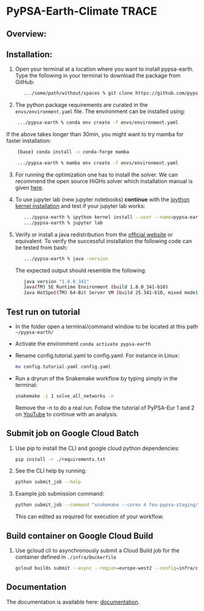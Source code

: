 # PyPSA-Earth-Climate TRACE

## Overview:

## Installation:

1. Open your terminal at a location where you want to install pypsa-earth. Type the following in your terminal to download the package from GitHub:

   ```bash
      .../some/path/without/spaces % git clone https://github.com/pypsa-meets-earth/pypsa-earth.git
   ```
2. The python package requirements are curated in the `envs/environment.yaml` file.
   The environment can be installed using:

```bash
    .../pypsa-earth % conda env create -f envs/environment.yaml
```

   If the above takes longer than 30min, you might want to try mamba for faster installation:

```bash
    (base) conda install -c conda-forge mamba

    .../pypsa-earth % mamba env create -f envs/environment.yaml
```

3. For running the optimization one has to install the solver. We can recommend the open source HiGHs solver which installation manual is given [here](https://github.com/PyPSA/PyPSA/blob/633669d3f940ea256fb0a2313c7a499cbe0122a5/pypsa/linopt.py#L608-L632).
4. To use jupyter lab (new jupyter notebooks) **continue** with the [ipython kernel installation](http://echrislynch.com/2019/02/01/adding-an-environment-to-jupyter-notebooks/) and test if your jupyter lab works:

   ```bash
      .../pypsa-earth % ipython kernel install --user --name=pypsa-earth
      .../pypsa-earth % jupyter lab
   ```
5. Verify or install a java redistribution from the [official website](https://www.oracle.com/java/technologies/downloads/) or equivalent.
   To verify the successful installation the following code can be tested from bash:

   ```bash
      .../pypsa-earth % java -version
   ```

   The expected output should resemble the following:

   ```bash
      java version "1.8.0_341"
      Java(TM) SE Runtime Environment (build 1.8.0_341-b10)
      Java HotSpot(TM) 64-Bit Server VM (build 25.341-b10, mixed mode)
   ```

## Test run on tutorial

- In the folder open a terminal/command window to be located at this path `~/pypsa-earth/`
- Activate the environment `conda activate pypsa-earth`
- Rename config.tutorial.yaml to config.yaml. For instance in Linux:
  ```bash
  mv config.tutorial.yaml config.yaml
  ```
- Run a dryrun of the Snakemake workflow by typing simply in the terminal:
  ```bash
  snakemake -j 1 solve_all_networks -n
  ```

  Remove the -n to do a real run. Follow the tutorial of PyPSA-Eur 1 and 2 on [YouTube](https://www.youtube.com/watch?v=ty47YU1_eeQ) to continue with an analysis.


## Submit job on Google Cloud Batch

1. Use pip to install the CLI and google cloud python dependencies:

   ```bash
   pip install -r ./requirements.txt
   ```

2. See the CLI help by running:

   ```bash
   python submit_job --help
   ```

3. Example job submission command:

   ```bash
   python submit_job --command "snakemake --cores 4 feo-pypsa-staging/networks/SN/elec_s_1_ec_lcopt_1H.nc --configfile /mnt/disks/gcs/feo-pypsa-staging/country_configs/config.SN.yaml" --image "europe-west2-docker.pkg.dev/tz-feo-staging/feo-pypsa/pypsa-earth-image" --image-tag "latest" --gcs-bucket-path "feo-pypsa-staging" --config-file ./country_configs/config.SN.yaml --project-id "tz-feo-staging" --region "europe-west2" --machine-type "n1-standard-4" --disk-size-gb 32
   ```

   This can edited as required for execution of your workflow.

## Build container on Google Cloud Build

1. Use gcloud cli to asynchronously submit a Cloud Build job for the container defined in `./infra/Dockerfile`

   ```bash
   gcloud builds submit --async --region=europe-west2 --config=infra/cloudbuild.yaml
   ```

## Documentation

The documentation is available here: [documentation](https://pypsa-earth.readthedocs.io/en/latest/index.html).

